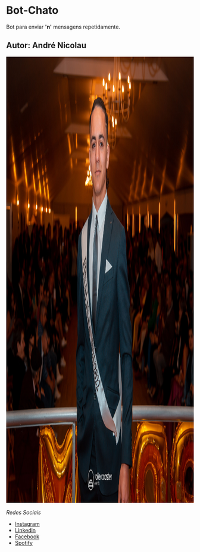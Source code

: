 # Bot-Chato

Bot para enviar **'n'** mensagens repetidamente.

## Autor: **André Nicolau**

<img src="./profile-pic.JPG" width="1800" height="1200">

_Redes Sociais_

-   [Instagram](instagram.com/rodinhaass)
-   [Linkedin](https://www.linkedin.com/in/andr%C3%A9-nicolau-56a2a21b0/)
-   [Facebook](https://www.facebook.com/rodinhaass)
-   [Spotify](https://open.spotify.com/user/0xkggemo4tc3eqgmug2danlv2)
